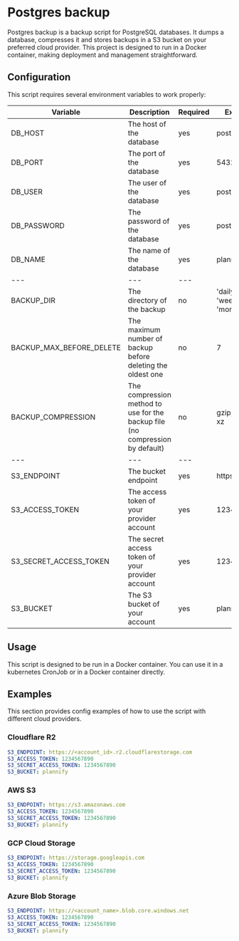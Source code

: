# Postgres backup

Postgres backup is a backup script for PostgreSQL databases. It dumps a database, compresses it and stores backups in a S3 bucket on your preferred cloud provider. This project is designed to run in a Docker container, making deployment and management straightforward.

## Configuration
This script requires several environment variables to work properly:

| Variable | Description | Required | Example |
| --- | --- | --- | --- |
| DB_HOST | The host of the database | yes | postgres |
| DB_PORT | The port of the database | yes | 5432 |
| DB_USER | The user of the database | yes | postgres |
| DB_PASSWORD | The password of the database | yes | postgres |
| DB_NAME | The name of the database | yes | plannify |
| --- | --- | --- |
| BACKUP_DIR | The directory of the backup | no | 'daily', 'weekly', 'monthly' |
| BACKUP_MAX_BEFORE_DELETE | The maximum number of backup before deleting the oldest one | no | 7 |
| BACKUP_COMPRESSION | The compression method to use for the backup file (no compression by default) | no | gzip, bzip2, xz |
| --- | --- | --- |
| S3_ENDPOINT | The bucket endpoint | yes | https://... |
| S3_ACCESS_TOKEN | The access token of your provider account | yes | 1234567890 |
| S3_SECRET_ACCESS_TOKEN | The secret access token of your provider account | yes | 1234567890 |
| S3_BUCKET | The S3 bucket of your account | yes | plannify |

## Usage

This script is designed to be run in a Docker container. You can use it in a kubernetes CronJob or in a Docker container directly.

## Examples

This section provides config examples of how to use the script with different cloud providers.

### Cloudflare R2

```yaml
S3_ENDPOINT: https://<account_id>.r2.cloudflarestorage.com
S3_ACCESS_TOKEN: 1234567890
S3_SECRET_ACCESS_TOKEN: 1234567890
S3_BUCKET: plannify
```

### AWS S3

```yaml
S3_ENDPOINT: https://s3.amazonaws.com
S3_ACCESS_TOKEN: 1234567890
S3_SECRET_ACCESS_TOKEN: 1234567890
S3_BUCKET: plannify
```

### GCP Cloud Storage

```yaml
S3_ENDPOINT: https://storage.googleapis.com
S3_ACCESS_TOKEN: 1234567890
S3_SECRET_ACCESS_TOKEN: 1234567890
S3_BUCKET: plannify
```

### Azure Blob Storage

```yaml
S3_ENDPOINT: https://<account_name>.blob.core.windows.net
S3_ACCESS_TOKEN: 1234567890
S3_SECRET_ACCESS_TOKEN: 1234567890
S3_BUCKET: plannify
```